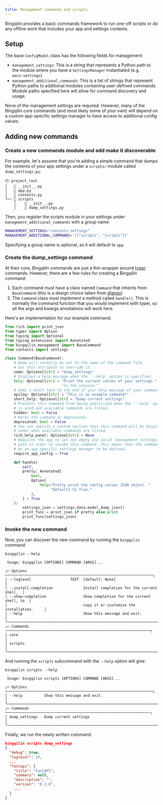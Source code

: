 ```yaml
---
title: Management commands and scripts
---
```


Bingqilin provides a basic commands framework to run one-off scripts or do any offline work that includes your app and settings contexts.

## Setup

The base `ConfigModel` class has the following fields for management:

* `management_settings`: This is a string that represents a Python path to the module where you have a `SettingsManager` instantiated (e.g. `main:settings`)
* `management_additional_commands`: This is a list of strings that represent Python paths to additional modules containing user-defined commands. Module paths specified here will allow for command discovery and usage.

None of the management settings are required. However, many of the Bingqilin core commands (and most likely some of your own) will depend on a custom app-specific settings manager to have access to additional config values.

## Adding new commands

### Create a new commands module and add make it discoverable

For example, let's assume that you're adding a simple command that dumps the contents of your app settings under a `scripts/` module called `dump_settings.py`:

```
📦 project_root
│   📜 __init__.py
│   📜 app.py
│   📜 contexts.py
└── 📂 scripts
    │    📜 __init__.py
    │    📜 dump_settings.py
```

Then, you register the scripts module in your settings under `management_additional_commands` with a group name:

```bash title=".env"
MANAGEMENT_SETTINGS="contexts:settings"
MANAGEMENT_ADDITIONAL_COMMANDS='[["scripts", "scripts"]]'
```

Specifying a group name is optional, as it will default to `app`.

### Create the dump_settings command

At their core, Bingqilin commands are just a thin wrapper around [typer](https://typer.tiangolo.com/) commands. However, there are a few rules for creating a Bingqilin command:

1. Each command must have a class named `Command` that inherits from `BaseCommand` (this is a design choice taken from [django](https://docs.djangoproject.com/en/5.0/howto/custom-management-commands/))
2. The `Command` class must implement a method called `handle()`. This is normally the command function that you would implement with typer, so all the args and kwargs annotations will work here.

Here's an implementation for our example command:

```py title="dump_settings.py"
from rich import print_json
from typer import Option
from typing import Optional
from typing_extensions import Annotated
from bingqilin.management import BaseCommand
from contexts import settings

class Command(BaseCommand):
    # Name will normally be set to the name of the command file.
    # Set this attribute to override it.
    name: Optional[str] = "dump_settings"
    # Displays a help message when the `--help` option is specified.
    help: Optional[str] = "Print the current values of your settings "
                          "to the console."
    # Adds a short text to the end of your help message of your command.
    epilog: Optional[str] = "This is an example command!"
    short_help: Optional[str] = "Dump current settings"
    # Prevents this command from being publicized when the `--help` option 
    # is used and available commands are listed.
    hidden: bool = False
    # Marks the command as deprecated.
    deprecated: bool = False
    # You can specify a custom section that this command will be displayed
    # under when available commands are listed.
    rich_help_panel: Optional[str] = None
    # Requires the app to set non-empty and valid `management_settings` Python 
    # path in order to invoke this command. This means that the command depends
    # on an app-specific settings manager to be defined.
    require_app_config = True

    def handle(
        self, 
        pretty: Annotated[
            bool,
            Option(
                help="Pretty print the config values JSON object. "
                     "Defaults to True."
            ),
        ] = True
    ):
        settings_json = settings.data.model_dump_json()
        print_func = print_json if pretty else print
        print_func(settings_json)
```

### Invoke the new command

Now, you can discover the new command by running the `bingqilin` command:

```output
bingqilin --help
                                                                                
 Usage: bingqilin [OPTIONS] COMMAND [ARGS]...                                   
                                                                                
╭─ Options ────────────────────────────────────────────────────────────────────╮
│ --loglevel                  TEXT  [default: None]                            │
│ --install-completion              Install completion for the current shell.  │
│ --show-completion                 Show completion for the current shell, to  │
│                                   copy it or customize the installation.     │
│ --help                            Show this message and exit.                │
╰──────────────────────────────────────────────────────────────────────────────╯
╭─ Commands ───────────────────────────────────────────────────────────────────╮
│ core                                                                         │
│ scripts                                                                      │
╰──────────────────────────────────────────────────────────────────────────────╯
```

And running the `scripts` subcommand with the `--help` option will give:

```output
bingqilin scripts --help
                                                                                
 Usage: bingqilin scripts [OPTIONS] COMMAND [ARGS]...                           
                                                                                
╭─ Options ────────────────────────────────────────────────────────────────────╮
│ --help          Show this message and exit.                                  │
╰──────────────────────────────────────────────────────────────────────────────╯
╭─ Commands ───────────────────────────────────────────────────────────────────╮
│ dump_settings   Dump current settings                                        │
╰──────────────────────────────────────────────────────────────────────────────╯
```

Finally, we run the newly written command:

```json
bingqilin scripts dump_settings
{
  "debug": true,
  "loglevel": 20,
  ...
  "fastapi": {
    "title": "FastAPI",
    "summary": null,
    "description": "",
    "version": "0.1.0",
    ...
  }
}
```
